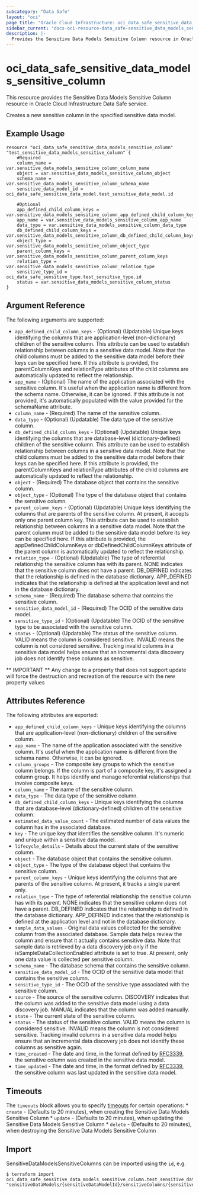 ```yaml
---
subcategory: "Data Safe"
layout: "oci"
page_title: "Oracle Cloud Infrastructure: oci_data_safe_sensitive_data_models_sensitive_column"
sidebar_current: "docs-oci-resource-data_safe-sensitive_data_models_sensitive_column"
description: |-
  Provides the Sensitive Data Models Sensitive Column resource in Oracle Cloud Infrastructure Data Safe service
---
```


# oci_data_safe_sensitive_data_models_sensitive_column
This resource provides the Sensitive Data Models Sensitive Column resource in Oracle Cloud Infrastructure Data Safe service.

Creates a new sensitive column in the specified sensitive data model.


## Example Usage

```hcl
resource "oci_data_safe_sensitive_data_models_sensitive_column" "test_sensitive_data_models_sensitive_column" {
	#Required
	column_name = var.sensitive_data_models_sensitive_column_column_name
	object = var.sensitive_data_models_sensitive_column_object
	schema_name = var.sensitive_data_models_sensitive_column_schema_name
	sensitive_data_model_id = oci_data_safe_sensitive_data_model.test_sensitive_data_model.id

	#Optional
	app_defined_child_column_keys = var.sensitive_data_models_sensitive_column_app_defined_child_column_keys
	app_name = var.sensitive_data_models_sensitive_column_app_name
	data_type = var.sensitive_data_models_sensitive_column_data_type
	db_defined_child_column_keys = var.sensitive_data_models_sensitive_column_db_defined_child_column_keys
	object_type = var.sensitive_data_models_sensitive_column_object_type
	parent_column_keys = var.sensitive_data_models_sensitive_column_parent_column_keys
	relation_type = var.sensitive_data_models_sensitive_column_relation_type
	sensitive_type_id = oci_data_safe_sensitive_type.test_sensitive_type.id
	status = var.sensitive_data_models_sensitive_column_status
}
```

## Argument Reference

The following arguments are supported:

* `app_defined_child_column_keys` - (Optional) (Updatable) Unique keys identifying the columns that are application-level (non-dictionary) children of the sensitive column. This attribute can be used to establish relationship between columns in a sensitive data model. Note that the child columns must be added to the sensitive data model before their keys can be specified here. If this attribute is provided, the parentColumnKeys and relationType attributes of the child columns are automatically updated to reflect the relationship. 
* `app_name` - (Optional) The name of the application associated with the sensitive column. It's useful when the application name is different from the schema name. Otherwise, it can be ignored. If this attribute is not provided, it's automatically populated with the value provided for the schemaName attribute. 
* `column_name` - (Required) The name of the sensitive column.
* `data_type` - (Optional) (Updatable) The data type of the sensitive column.
* `db_defined_child_column_keys` - (Optional) (Updatable) Unique keys identifying the columns that are database-level (dictionary-defined) children of the sensitive column. This attribute can be used to establish relationship between columns in a sensitive data model. Note that the child columns must be added to the sensitive data model before their keys can be specified here. If this attribute is provided, the parentColumnKeys and relationType attributes of the child columns are automatically updated to reflect the relationship. 
* `object` - (Required) The database object that contains the sensitive column.
* `object_type` - (Optional) The type of the database object that contains the sensitive column.
* `parent_column_keys` - (Optional) (Updatable) Unique keys identifying the columns that are parents of the sensitive column. At present, it accepts only one parent column key. This attribute can be used to establish relationship between columns in a sensitive data model. Note that the parent column must be added to the sensitive data model before its key can be specified here. If this attribute is provided, the appDefinedChildColumnKeys or dbDefinedChildColumnKeys attribute of the parent column is automatically updated to reflect the relationship. 
* `relation_type` - (Optional) (Updatable) The type of referential relationship the sensitive column has with its parent. NONE indicates that the sensitive column does not have a parent. DB_DEFINED indicates that the relationship is defined in the database dictionary. APP_DEFINED indicates that the relationship is defined at the application level and not in the database dictionary. 
* `schema_name` - (Required) The database schema that contains the sensitive column.
* `sensitive_data_model_id` - (Required) The OCID of the sensitive data model.
* `sensitive_type_id` - (Optional) (Updatable) The OCID of the sensitive type to be associated with the sensitive column.
* `status` - (Optional) (Updatable) The status of the sensitive column. VALID means the column is considered sensitive. INVALID means the column is not considered sensitive. Tracking invalid columns in a sensitive data model helps ensure that an incremental data discovery job does not identify these columns as sensitive. 


** IMPORTANT **
Any change to a property that does not support update will force the destruction and recreation of the resource with the new property values

## Attributes Reference

The following attributes are exported:

* `app_defined_child_column_keys` - Unique keys identifying the columns that are application-level (non-dictionary) children of the sensitive column.
* `app_name` - The name of the application associated with the sensitive column. It's useful when the application name is different from the schema name. Otherwise, it can be ignored. 
* `column_groups` - The composite key groups to which the sensitive column belongs. If the column is part of a composite key, it's assigned a column group. It helps identify and manage referential relationships that involve composite keys. 
* `column_name` - The name of the sensitive column.
* `data_type` - The data type of the sensitive column.
* `db_defined_child_column_keys` - Unique keys identifying the columns that are database-level (dictionary-defined) children of the sensitive column.
* `estimated_data_value_count` - The estimated number of data values the column has in the associated database.
* `key` - The unique key that identifies the sensitive column. It's numeric and unique within a sensitive data model.
* `lifecycle_details` - Details about the current state of the sensitive column.
* `object` - The database object that contains the sensitive column.
* `object_type` - The type of the database object that contains the sensitive column.
* `parent_column_keys` - Unique keys identifying the columns that are parents of the sensitive column. At present, it tracks a single parent only.
* `relation_type` - The type of referential relationship the sensitive column has with its parent. NONE indicates that the sensitive column does not have a parent. DB_DEFINED indicates that the relationship is defined in the database dictionary. APP_DEFINED indicates that the relationship is defined at the application level and not in the database dictionary. 
* `sample_data_values` - Original data values collected for the sensitive column from the associated database. Sample data helps review the column and ensure that it actually contains sensitive data. Note that sample data is retrieved by a data discovery job only if the isSampleDataCollectionEnabled attribute is set to true. At present, only one data value is collected per sensitive column. 
* `schema_name` - The database schema that contains the sensitive column.
* `sensitive_data_model_id` - The OCID of the sensitive data model that contains the sensitive column.
* `sensitive_type_id` - The OCID of the sensitive type associated with the sensitive column.
* `source` - The source of the sensitive column. DISCOVERY indicates that the column was added to the sensitive data model using a data discovery job. MANUAL indicates that the column was added manually. 
* `state` - The current state of the sensitive column.
* `status` - The status of the sensitive column. VALID means the column is considered sensitive. INVALID means the column is not considered sensitive. Tracking invalid columns in a sensitive data model helps ensure that an incremental data discovery job does not identify these columns as sensitive again. 
* `time_created` - The date and time, in the format defined by [RFC3339](https://tools.ietf.org/html/rfc3339), the sensitive column was created in the sensitive data model. 
* `time_updated` - The date and time, in the format defined by [RFC3339](https://tools.ietf.org/html/rfc3339), the sensitive column was last updated in the sensitive data model. 

## Timeouts

The `timeouts` block allows you to specify [timeouts](https://registry.terraform.io/providers/oracle/oci/latest/docs/guides/changing_timeouts) for certain operations:
	* `create` - (Defaults to 20 minutes), when creating the Sensitive Data Models Sensitive Column
	* `update` - (Defaults to 20 minutes), when updating the Sensitive Data Models Sensitive Column
	* `delete` - (Defaults to 20 minutes), when destroying the Sensitive Data Models Sensitive Column


## Import

SensitiveDataModelsSensitiveColumns can be imported using the `id`, e.g.

```
$ terraform import oci_data_safe_sensitive_data_models_sensitive_column.test_sensitive_data_models_sensitive_column "sensitiveDataModels/{sensitiveDataModelId}/sensitiveColumns/{sensitiveColumnKey}" 
```

